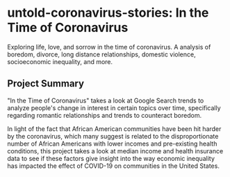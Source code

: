 # untold-coronavirus-stories: In the Time of Coronavirus
Exploring life, love, and sorrow in the time of coronavirus.
A analysis of boredom, divorce, long distance relationships, domestic violence, socioeconomic inequality, and more. 

## Project Summary
"In the Time of Coronavirus" takes a look at Google Search trends to analyze people's change in interest in certain topics over time, specifically regarding romantic relationships and trends to counteract boredom.

In light of the fact that African American communities have been hit harder by the coronavirus, which many suggest is related
to the disproportionate number of African Americans with lower incomes and pre-existing health conditions, this project takes
a look at median income and health insurance data to see if these factors give insight into the way economic inequality has
impacted the effect of COVID-19 on communities in the United States.

